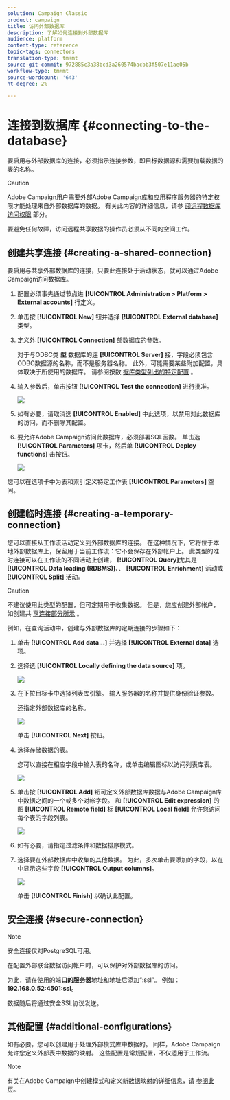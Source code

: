 ```yaml
---
solution: Campaign Classic
product: campaign
title: 访问外部数据库
description: 了解如何连接到外部数据库
audience: platform
content-type: reference
topic-tags: connectors
translation-type: tm+mt
source-git-commit: 972885c3a38bcd3a260574bacbb3f507e11ae05b
workflow-type: tm+mt
source-wordcount: '643'
ht-degree: 2%

---
```



# 连接到数据库 {#connecting-to-the-database}

要启用与外部数据库的连接，必须指示连接参数，即目标数据源和需要加载数据的表的名称。

>[!CAUTION]
>
>Adobe Campaign用户需要外部Adobe Campaign库和应用程序服务器的特定权限才能处理来自外部数据库的数据。 有关此内容的详细信息，请参 [阅远程数据库访问权限](../../installation/using/remote-database-access-rights.md) 部分。
>
>要避免任何故障，访问远程共享数据的操作员必须从不同的空间工作。

## 创建共享连接 {#creating-a-shared-connection}

要启用与共享外部数据库的连接，只要此连接处于活动状态，就可以通过Adobe Campaign访问数据库。

1. 配置必须事先通过节点进 **[!UICONTROL Administration > Platform > External accounts]** 行定义。
1. 单击按 **[!UICONTROL New]** 钮并选择 **[!UICONTROL External database]** 类型。
1. 定义外 **[!UICONTROL Connection]** 部数据库的参数。

   对于与ODBC类 **型** 数据库的连 **[!UICONTROL Server]** 接，字段必须包含ODBC数据源的名称，而不是服务器名称。 此外，可能需要某些附加配置，具体取决于所使用的数据库。 请参阅按数 [据库类型列出的特定配置](../../installation/using/configure-fda.md) 。

1. 输入参数后，单击按钮 **[!UICONTROL Test the connection]** 进行批准。

   ![](assets/wf-external-account-create.png)

1. 如有必要，请取消选 **[!UICONTROL Enabled]** 中此选项，以禁用对此数据库的访问，而不删除其配置。
1. 要允许Adobe Campaign访问此数据库，必须部署SQL函数。 单击选 **[!UICONTROL Parameters]** 项卡，然后单 **[!UICONTROL Deploy functions]** 击按钮。

   ![](assets/wf-external-account-functions.png)

您可以在选项卡中为表和索引定义特定工作表 **[!UICONTROL Parameters]** 空间。

## 创建临时连接 {#creating-a-temporary-connection}

您可以直接从工作流活动定义到外部数据库的连接。 在这种情况下，它将位于本地外部数据库上，保留用于当前工作流：它不会保存在外部帐户上。 此类型的准时连接可以在工作流的不同活动上创建， **[!UICONTROL Query]**&#x200B;尤其是 **[!UICONTROL Data loading (RDBMS)]**、、 **[!UICONTROL Enrichment]** 活动或 **[!UICONTROL Split]** 活动。

>[!CAUTION]
>
>不建议使用此类型的配置，但可定期用于收集数据。 但是，您应创建外部帐户，如创建共 [享连接部分所示](#creating-a-shared-connection) 。

例如，在查询活动中，创建与外部数据库的定期连接的步骤如下：

1. 单击 **[!UICONTROL Add data...]** 并选择 **[!UICONTROL External data]** 选项。
1. 选择选 **[!UICONTROL Locally defining the data source]** 项。

   ![](assets/wf_add_data_local_external_data.png)

1. 在下拉目标卡中选择列表库引擎。 输入服务器的名称并提供身份验证参数。

   还指定外部数据库的名称。

   ![](assets/wf_add_data_local_external_data_param.png)

   单击 **[!UICONTROL Next]** 按钮。

1. 选择存储数据的表。

   您可以直接在相应字段中输入表的名称，或单击编辑图标以访问列表库表。

   ![](assets/wf_add_data_local_external_data_select_table.png)

1. 单击按 **[!UICONTROL Add]** 钮可定义外部数据库数据与Adobe Campaign库中数据之间的一个或多个对帐字段。 和 **[!UICONTROL Edit expression]** 的图 **[!UICONTROL Remote field]** 标 **[!UICONTROL Local field]** 允许您访问每个表的字段列表。

   ![](assets/wf_add_data_local_external_data_join.png)

1. 如有必要，请指定过滤条件和数据排序模式。
1. 选择要在外部数据库中收集的其他数据。 为此，多次单击要添加的字段，以在中显示这些字段 **[!UICONTROL Output columns]**。

   ![](assets/wf_add_data_local_external_data_select.png)

   单击 **[!UICONTROL Finish]** 以确认此配置。

## 安全连接 {#secure-connection}

>[!NOTE]
>
>安全连接仅对PostgreSQL可用。

在配置外部联合数据访问帐户时，可以保护对外部数据库的访问。

为此，请在使用的端&#x200B;**口的服务器**&#x200B;地址和地址后添加“:ssl”。 例如： **192.168.0.52:4501:ssl**。

数据随后将通过安全SSL协议发送。

## 其他配置 {#additional-configurations}

如有必要，您可以创建用于处理外部模式库中数据的。 同样，Adobe Campaign允许您定义外部表中数据的映射。 这些配置是常规配置，不仅适用于工作流。

>[!NOTE]
>
>有关在Adobe Campaign中创建模式和定义新数据映射的详细信息，请 [参阅此页](../../configuration/using/about-schema-edition.md)。